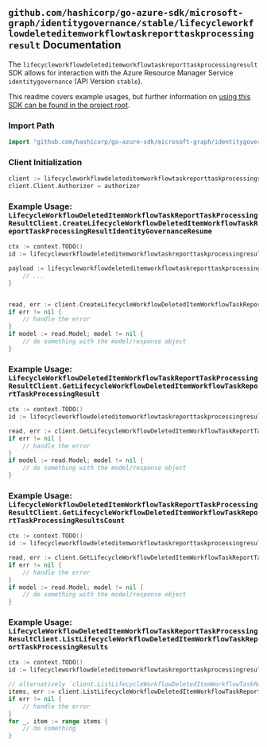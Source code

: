 
## `github.com/hashicorp/go-azure-sdk/microsoft-graph/identitygovernance/stable/lifecycleworkflowdeleteditemworkflowtaskreporttaskprocessingresult` Documentation

The `lifecycleworkflowdeleteditemworkflowtaskreporttaskprocessingresult` SDK allows for interaction with the Azure Resource Manager Service `identitygovernance` (API Version `stable`).

This readme covers example usages, but further information on [using this SDK can be found in the project root](https://github.com/hashicorp/go-azure-sdk/tree/main/docs).

### Import Path

```go
import "github.com/hashicorp/go-azure-sdk/microsoft-graph/identitygovernance/stable/lifecycleworkflowdeleteditemworkflowtaskreporttaskprocessingresult"
```


### Client Initialization

```go
client := lifecycleworkflowdeleteditemworkflowtaskreporttaskprocessingresult.NewLifecycleWorkflowDeletedItemWorkflowTaskReportTaskProcessingResultClientWithBaseURI("https://management.azure.com")
client.Client.Authorizer = authorizer
```


### Example Usage: `LifecycleWorkflowDeletedItemWorkflowTaskReportTaskProcessingResultClient.CreateLifecycleWorkflowDeletedItemWorkflowTaskReportTaskProcessingResultIdentityGovernanceResume`

```go
ctx := context.TODO()
id := lifecycleworkflowdeleteditemworkflowtaskreporttaskprocessingresult.NewIdentityGovernanceLifecycleWorkflowDeletedItemWorkflowIdTaskReportIdTaskProcessingResultID("workflowIdValue", "taskReportIdValue", "taskProcessingResultIdValue")

payload := lifecycleworkflowdeleteditemworkflowtaskreporttaskprocessingresult.CreateLifecycleWorkflowDeletedItemWorkflowTaskReportTaskProcessingResultIdentityGovernanceResumeRequest{
	// ...
}


read, err := client.CreateLifecycleWorkflowDeletedItemWorkflowTaskReportTaskProcessingResultIdentityGovernanceResume(ctx, id, payload)
if err != nil {
	// handle the error
}
if model := read.Model; model != nil {
	// do something with the model/response object
}
```


### Example Usage: `LifecycleWorkflowDeletedItemWorkflowTaskReportTaskProcessingResultClient.GetLifecycleWorkflowDeletedItemWorkflowTaskReportTaskProcessingResult`

```go
ctx := context.TODO()
id := lifecycleworkflowdeleteditemworkflowtaskreporttaskprocessingresult.NewIdentityGovernanceLifecycleWorkflowDeletedItemWorkflowIdTaskReportIdTaskProcessingResultID("workflowIdValue", "taskReportIdValue", "taskProcessingResultIdValue")

read, err := client.GetLifecycleWorkflowDeletedItemWorkflowTaskReportTaskProcessingResult(ctx, id, lifecycleworkflowdeleteditemworkflowtaskreporttaskprocessingresult.DefaultGetLifecycleWorkflowDeletedItemWorkflowTaskReportTaskProcessingResultOperationOptions())
if err != nil {
	// handle the error
}
if model := read.Model; model != nil {
	// do something with the model/response object
}
```


### Example Usage: `LifecycleWorkflowDeletedItemWorkflowTaskReportTaskProcessingResultClient.GetLifecycleWorkflowDeletedItemWorkflowTaskReportTaskProcessingResultsCount`

```go
ctx := context.TODO()
id := lifecycleworkflowdeleteditemworkflowtaskreporttaskprocessingresult.NewIdentityGovernanceLifecycleWorkflowDeletedItemWorkflowIdTaskReportID("workflowIdValue", "taskReportIdValue")

read, err := client.GetLifecycleWorkflowDeletedItemWorkflowTaskReportTaskProcessingResultsCount(ctx, id, lifecycleworkflowdeleteditemworkflowtaskreporttaskprocessingresult.DefaultGetLifecycleWorkflowDeletedItemWorkflowTaskReportTaskProcessingResultsCountOperationOptions())
if err != nil {
	// handle the error
}
if model := read.Model; model != nil {
	// do something with the model/response object
}
```


### Example Usage: `LifecycleWorkflowDeletedItemWorkflowTaskReportTaskProcessingResultClient.ListLifecycleWorkflowDeletedItemWorkflowTaskReportTaskProcessingResults`

```go
ctx := context.TODO()
id := lifecycleworkflowdeleteditemworkflowtaskreporttaskprocessingresult.NewIdentityGovernanceLifecycleWorkflowDeletedItemWorkflowIdTaskReportID("workflowIdValue", "taskReportIdValue")

// alternatively `client.ListLifecycleWorkflowDeletedItemWorkflowTaskReportTaskProcessingResults(ctx, id, lifecycleworkflowdeleteditemworkflowtaskreporttaskprocessingresult.DefaultListLifecycleWorkflowDeletedItemWorkflowTaskReportTaskProcessingResultsOperationOptions())` can be used to do batched pagination
items, err := client.ListLifecycleWorkflowDeletedItemWorkflowTaskReportTaskProcessingResultsComplete(ctx, id, lifecycleworkflowdeleteditemworkflowtaskreporttaskprocessingresult.DefaultListLifecycleWorkflowDeletedItemWorkflowTaskReportTaskProcessingResultsOperationOptions())
if err != nil {
	// handle the error
}
for _, item := range items {
	// do something
}
```
